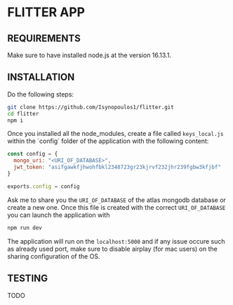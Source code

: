 # FLITTER APP

## REQUIREMENTS

Make sure to have installed node.js at the version 16.13.1.

## INSTALLATION

Do the following steps:

```sh
git clone https://github.com/Isynopoulos1/flitter.git
cd flitter
npm i
```

Once you installed all the node_modules, create a file called `keys_local.js` within the ´config´ folder of the application with the following content:

```js
const config = {
  mongo_uri: "<URI_OF_DATABASE>",
  jwt_token: "asifgawkfjhwohfbkl2348723gr23kjrvf232jhr239fgbw3kfjbf"
}

exports.config = config
```

Ask me to share you the `URI_OF_DATABASE` of the atlas mongodb database or create a new one.
Once this file is created with the correct `URI_OF_DATABASE` you can launch the application with

```sh
npm run dev
```

The application will run on the `localhost:5000` and if any issue occure such as already used port, make sure to disable airplay (for mac users) on the sharing configuration of the OS.

## TESTING

TODO
